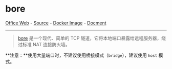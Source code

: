# bore

[Office Web][1] - [Source][2] - [Docker Image][3] - [Docment][4]

---

> [bore][1] 是一个现代、简单的 TCP 隧道，它将本地端口暴露给远程服务器，绕过标准 NAT 连接防火墙。

[1]:http://bore.pub
[2]:https://github.com/ekzhang/bore
[3]:https://hub.docker.com/r/ekzhang/bore
[4]:https://github.com/ekzhang/bore#detailed-usage

**注意：**使用大量端口时，不建议使用桥接模式（`bridge`），建议使用 `host` 模式。
